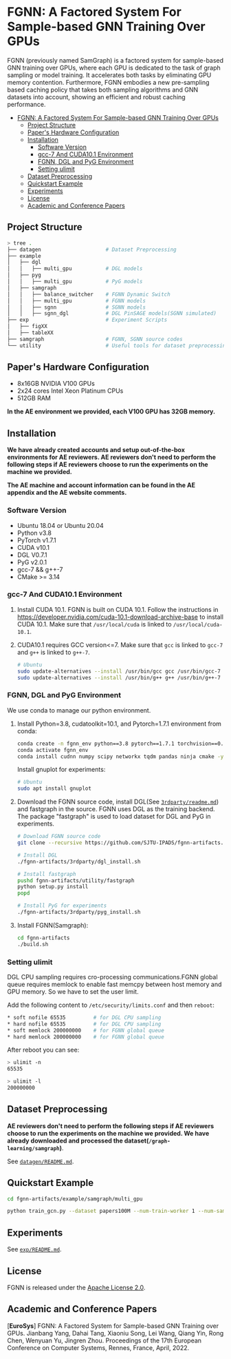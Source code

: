 # FGNN: A Factored System For Sample-based GNN Training Over GPUs

FGNN (previously named SamGraph) is a factored system for sample-based GNN training over GPUs, where each GPU is dedicated to the task of graph sampling or model training. It accelerates both tasks by eliminating GPU memory contention. Furthermore, FGNN embodies a new pre-sampling based caching policy that takes both sampling algorithms and GNN datasets into account, showing an efficient and robust caching performance.

- [FGNN: A Factored System For Sample-based GNN Training Over GPUs](#fgnn-a-factored-system-for-sample-based-gnn-training-over-gpus)
  - [Project Structure](#project-structure)
  - [Paper's Hardware Configuration](#papers-hardware-configuration)
  - [Installation](#installation)
    - [Software Version](#software-version)
    - [gcc-7 And CUDA10.1 Environment](#gcc-7-and-cuda101-environment)
    - [FGNN, DGL and PyG Environment](#fgnn-dgl-and-pyg-environment)
    - [Setting ulimit](#setting-ulimit)
  - [Dataset Preprocessing](#dataset-preprocessing)
  - [Quickstart Example](#quickstart-example)
  - [Experiments](#experiments)
  - [License](#license)
  - [Academic and Conference Papers](#academic-and-conference-papers)


## Project Structure

```bash
> tree .
├── datagen                     # Dataset Preprocessing
├── example
│   ├── dgl
│   │   ├── multi_gpu           # DGL models
│   ├── pyg
│   │   ├── multi_gpu           # PyG models
│   ├── samgraph
│   │   ├── balance_switcher    # FGNN Dynamic Switch
│   │   ├── multi_gpu           # FGNN models
│   │   ├── sgnn                # SGNN models
│   │   ├── sgnn_dgl            # DGL PinSAGE models(SGNN simulated)
├── exp                         # Experiment Scripts
│   ├── figXX
│   ├── tableXX
├── samgraph                    # FGNN, SGNN source codes
└── utility                     # Useful tools for dataset preprocessing
```



## Paper's Hardware Configuration
- 8x16GB NVIDIA V100 GPUs
- 2x24 cores Intel Xeon Platinum CPUs
- 512GB RAM

**In the AE environment we provided,  each V100 GPU has 32GB memory.**



## Installation

**We have already created accounts and setup out-of-the-box environments for AE reviewers. AE reviewers don't need to perform the following steps if AE reviewers choose to run the experiments on the machine we provided.**

**The AE machine and account information can be found in the AE appendix and the AE website comments.**

### Software Version

- Ubuntu 18.04 or Ubuntu 20.04
- Python v3.8
- PyTorch v1.7.1
- CUDA v10.1
- DGL V0.7.1
- PyG v2.0.1
- gcc-7 && g++-7
- CMake >= 3.14

### gcc-7 And CUDA10.1 Environment

1. Install CUDA 10.1. FGNN is built on CUDA 10.1. Follow the instructions in https://developer.nvidia.com/cuda-10.1-download-archive-base to install CUDA 10.1. Make sure that `/usr/local/cuda` is linked to `/usr/local/cuda-10.1`.

2. CUDA10.1 requires GCC version<=7. Make sure that `gcc` is linked to `gcc-7` and `g++` is linked to `g++-7`. 

    ```bash
    # Ubuntu
    sudo update-alternatives --install /usr/bin/gcc gcc /usr/bin/gcc-7 7
    sudo update-alternatives --install /usr/bin/g++ g++ /usr/bin/g++-7 7
    ```


### FGNN, DGL and PyG Environment

We use conda to manage our python environment.

1. Install Python=3.8, cudatoolkit=10.1, and Pytorch=1.7.1 environment from conda: 

    ```bash
    conda create -n fgnn_env python==3.8 pytorch==1.7.1 torchvision==0.8.2 torchaudio==0.7.2 cudatoolkit=10.1 -c pytorch -y
    conda activate fgnn_env
    conda install cudnn numpy scipy networkx tqdm pandas ninja cmake -y # System cmake is too old to build DGL

    ```
    Install gnuplot for experiments:
    ```bash
    # Ubuntu
    sudo apt install gnuplot
    ```


2. Download the FGNN source code, install DGL(See [`3rdparty/readme.md`](3rdparty/readme.md)) and fastgraph in the source. FGNN uses DGL as the training backend. The package "fastgraph" is used to load dataset for DGL and PyG in experiments.

    ```bash
    # Download FGNN source code
    git clone --recursive https://github.com/SJTU-IPADS/fgnn-artifacts.git
    
    # Install DGL
    ./fgnn-artifacts/3rdparty/dgl_install.sh

    # Install fastgraph
    pushd fgnn-artifacts/utility/fastgraph
    python setup.py install
    popd

    # Install PyG for experiments
    ./fgnn-artifacts/3rdparty/pyg_install.sh
    ```

    

3. Install FGNN(Samgraph):
   
    ```bash
    cd fgnn-artifacts
    ./build.sh
    ```

### Setting ulimit
DGL CPU sampling requires cro-processing communications.FGNN global queue requires memlock to enable fast memcpy between host memory and GPU memory. So we have to set the user limit.


Add the following content to `/etc/security/limits.conf` and then `reboot`:

```bash
* soft nofile 65535         # for DGL CPU sampling
* hard nofile 65535         # for DGL CPU sampling
* soft memlock 200000000    # for FGNN global queue
* hard memlock 200000000    # for FGNN global queue
```

After reboot you can see:

```bash
> ulimit -n
65535

> ulimit -l
200000000
```



## Dataset Preprocessing

**AE reviewers don't need to perform the following steps if AE reviewers choose to run the experiments on the machine we provided. We have already downloaded and processed the dataset(`/graph-learning/samgraph`)**.

See [`datagen/README.md`](datagen/README.md).



## Quickstart Example

```bash
cd fgnn-artifacts/example/samgraph/multi_gpu

python train_gcn.py --dataset papers100M --num-train-worker 1 --num-sample-worker 1 --pipeline --cache-policy pre_sample --cache-percentage 0.1 --num-epoch 10 --batch-size 8000
```



## Experiments

See [`exp/README.md`](exp/README.md).



## License

FGNN is released under the [Apache License 2.0](http://www.apache.org/licenses/LICENSE-2.0.html).




## Academic and Conference Papers

[**EuroSys**] FGNN: A Factored System for Sample-based GNN Training over GPUs. Jianbang Yang, Dahai Tang, Xiaoniu Song, Lei Wang, Qiang Yin, Rong Chen, Wenyuan Yu, Jingren Zhou. Proceedings of the 17th European Conference on Computer Systems, Rennes, France, April, 2022.
